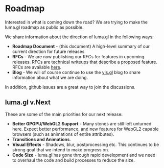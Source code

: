 # Roadmap

Interested in what is coming down the road? We are trying to make the luma.gl roadmap as public as possible.

We share information about the direction of luma.gl in the following ways:
* **Roadmap Document** - (this document) A high-level summary of our current direction for future releases.
* **RFCs** - We are now publishing our RFCs for features in upcoming releases. RFCs are technical writeups that describe a proposed feature. RFCs are available [here](https://github.com/uber/luma.gl/tree/master/dev-docs/RFCs).
* **Blog** - We will of course continue to use the [vis.gl](vis.gl) blog to share information about what we are doing.

In addition, github issues are a great way to join the discussions.


## luma.gl v.Next

These are some of the main priorities for our next release:

* **Better GPGPU/WebGL2 Support** - Many stones are still left unturned here. Expect better performance, and new features for WebGL2 capable browsers (such as animations of entire attributes).
* **Transitions and Animations**.
* **Visual Effects** - Shadows, blur, postprocessing etc. This continues to be strong goal that we intend to make progress on.
* **Code Size** - luma.gl has gone through rapid development and we need to overhaul the code and build processes to reduce the size.
